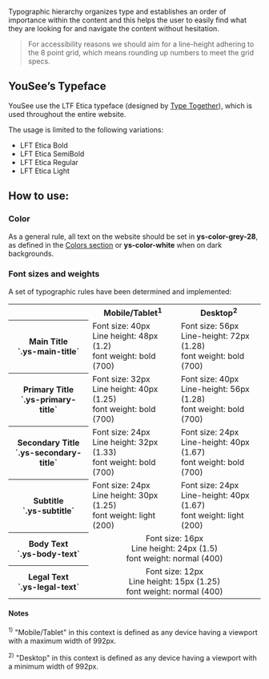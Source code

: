 Typographic hierarchy organizes type and establishes an order of importance within the content and this helps the user to easily find what they are looking for and navigate the content without hesitation.

> For accessibility reasons we should aim for a line-height adhering to the 8 point grid, which means rounding up numbers to meet the grid specs.

## YouSee’s Typeface
YouSee use the LTF Etica typeface (designed by [Type Together](https://www.type-together.com/)), which is used throughout the entire website.

The usage is limited to the following variations:
- LFT Etica Bold
- LFT Etica SemiBold
- LFT Etica Regular
- LFT Etica Light

## How to use:

### Color
As a general rule, all text on the website should be set in **ys-color-grey-28**, as defined in the [Colors section](colors) or **ys-color-white** when on dark backgrounds.

### Font sizes and weights
A set of typographic rules have been determined and implemented:

<table>
  <tr>
    <td></td>
    <th scope="col">Mobile/Tablet<sup>1</sup></th>
    <th scope="col">Desktop<sup>2</sup></th>
  </tr>
  <tr>
    <th scope="row">Main Title<br />`.ys-main-title`</th>
    <td>Font size: 40px<br>Line height: 48px (1.2)<br>font weight: bold (700)</td>
    <td>Font size: 56px<br>Line-height: 72px (1.28)<br>font weight: bold (700)</td>
  </tr>
  <tr>
    <th scope="row">Primary Title<br />`.ys-primary-title`</th>
    <td>Font size: 32px<br>Line height: 40px (1.25)<br>font weight: bold (700)</td>
    <td>Font size: 40px<br>Line-height: 56px (1.28)<br>font weight: bold (700)</td>
  </tr>
  <tr>
    <th scope="row">Secondary Title<br />`.ys-secondary-title`</th>
    <td>Font size: 24px<br>Line height: 32px (1.33)<br>font weight: bold (700)</td>
    <td>Font size: 24px<br>Line-height: 40px (1.67)<br>font weight: bold (700)</td>
  </tr>
  <tr>
    <th scope="row">Subtitle<br />`.ys-subtitle`</th>
    <td>Font size: 24px<br>Line height: 30px (1.25)<br>font weight: light (200)</td>
    <td>Font size: 24px<br>Line-height: 40px (1.67)<br>font weight: light (200)</td>
  </tr>
  <tr>
    <th scope="row">Body Text<br />`.ys-body-text`</th>
    <td colspan="2" style="text-align: center">Font size: 16px<br>Line height: 24px (1.5)<br>font weight: normal (400)</td>
  </tr>
  <tr>
    <th scope="row">Legal Text<br />`.ys-legal-text`</th>
    <td colspan="2" style="text-align: center">Font size: 12px<br>Line height: 15px (1.25)<br>font weight: normal (400)</td>
</table>

#### Notes
<sup>1)</sup> "Mobile/Tablet" in this context is defined as any device having a viewport with a maximum width of 992px.

<sup>2)</sup> "Desktop" in this context is defined as any device having a viewport with a minimum width of 992px.



